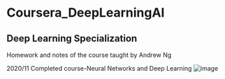 # Coursera_DeepLearningAI
## Deep Learning Specialization
Homework and notes of the course taught by Andrew Ng

2020/11 Completed course-Neural Networks and Deep Learning
![image](https://user-images.githubusercontent.com/43316976/132114666-5d09966f-0f6c-4a7c-be5a-1706d05b0b04.png)
